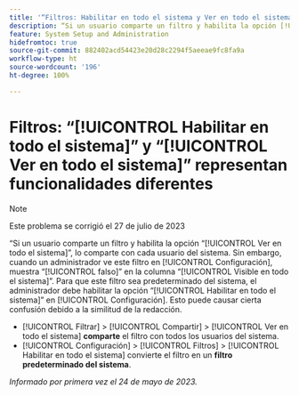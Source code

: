 ```yaml
---
title: '“Filtros: Habilitar en todo el sistema y Ver en todo el sistema representan funcionalidades diferentes”'
description: “Si un usuario comparte un filtro y habilita la opción [!UICONTROL Ver en todo el sistema], lo comparte con cada usuario del sistema. Sin embargo, cuando un administrador ve este filtro en [!UICONTROL Configuración], muestra [!UICONTROL falso] en la columna [!UICONTROL Visible en todo el sistema]. Para que este filtro sea predeterminado del sistema, el administrador debe habilitar la opción [!UICONTROL Habilitar en todo el sistema] en Configuración. Esto puede causar cierta confusión debido a la similitud de la redacción”.
feature: System Setup and Administration
hidefromtoc: true
source-git-commit: 882402acd54423e20d28c2294f5aeeae9fc8fa9a
workflow-type: ht
source-wordcount: '196'
ht-degree: 100%

---
```



# Filtros: “[!UICONTROL Habilitar en todo el sistema]” y “[!UICONTROL Ver en todo el sistema]” representan funcionalidades diferentes

>[!NOTE]
>
>Este problema se corrigió el 27 de julio de 2023

“Si un usuario comparte un filtro y habilita la opción “[!UICONTROL Ver en todo el sistema]”, lo comparte con cada usuario del sistema. Sin embargo, cuando un administrador ve este filtro en [!UICONTROL Configuración], muestra “[!UICONTROL falso]” en la columna “[!UICONTROL Visible en todo el sistema]”. Para que este filtro sea predeterminado del sistema, el administrador debe habilitar la opción “[!UICONTROL Habilitar en todo el sistema]” en [!UICONTROL Configuración]. Esto puede causar cierta confusión debido a la similitud de la redacción.

* [!UICONTROL Filtrar] > [!UICONTROL Compartir] > [!UICONTROL Ver en todo el sistema] **comparte** el filtro con todos los usuarios del sistema.
* [!UICONTROL Configuración] > [!UICONTROL Filtros] > [!UICONTROL Habilitar en todo el sistema] convierte el filtro en un **filtro predeterminado del sistema**.

_Informado por primera vez el 24 de mayo de 2023._

